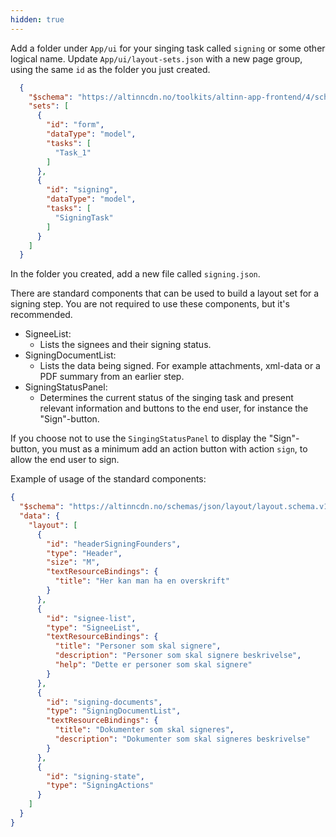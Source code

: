 ```yaml
---
hidden: true
---
```


Add a folder under `App/ui` for your singing task called `signing` or some other logical name.
Update `App/ui/layout-sets.json` with a new page group, using the same `id` as the folder you just created.

```json
  {
    "$schema": "https://altinncdn.no/toolkits/altinn-app-frontend/4/schemas/json/layout/layout-sets.schema.v1.json",
    "sets": [
      {
        "id": "form",
        "dataType": "model",
        "tasks": [
          "Task_1"
        ]
      },
      {
        "id": "signing",
        "dataType": "model",
        "tasks": [
          "SigningTask"
        ]
      }
    ]
  }
```

In the folder you created, add a new file called `signing.json`.

There are standard components that can be used to build a layout set for a signing step. You are not required to use these components, but it's recommended.

- SigneeList:
  - Lists the signees and their signing status.
- SigningDocumentList:
  - Lists the data being signed. For example attachments, xml-data or a PDF summary from an earlier step.
- SigningStatusPanel: 
  - Determines the current status of the singing task and present relevant information and buttons to the end user, for instance the "Sign"-button.

If you choose not to use the `SingingStatusPanel` to display the "Sign"-button, you must as a minimum add an action button with action `sign`, to allow the end user to sign.

Example of usage of the standard components:

```json
{
  "$schema": "https://altinncdn.no/schemas/json/layout/layout.schema.v1.json",
  "data": {
    "layout": [
      {
        "id": "headerSigningFounders",
        "type": "Header",
        "size": "M",
        "textResourceBindings": {
          "title": "Her kan man ha en overskrift"
        }
      },
      {
        "id": "signee-list",
        "type": "SigneeList",
        "textResourceBindings": {
          "title": "Personer som skal signere",
          "description": "Personer som skal signere beskrivelse",
          "help": "Dette er personer som skal signere"
        }
      },
      {
        "id": "signing-documents",
        "type": "SigningDocumentList",
        "textResourceBindings": {
          "title": "Dokumenter som skal signeres",
          "description": "Dokumenter som skal signeres beskrivelse"
        }
      },
      {
        "id": "signing-state",
        "type": "SigningActions"
      }
    ]
  }
}
```